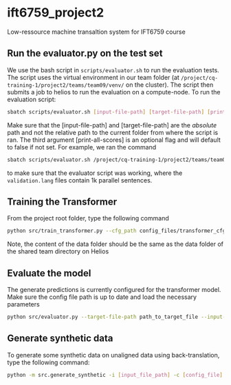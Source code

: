# ift6759_project2
Low-ressource machine transaltion system for IFT6759 course

## Run the evaluator.py on the test set
We use the bash script in `scripts/evaluator.sh` to run the evaluation tests. The script
uses the virtual environment in our team folder (at `/project/cq-training-1/project2/teams/team09/venv/` on the cluster).
The script then submits a job to helios to run the evaluation on a compute-node. To run the evaluation script:
```bash
sbatch scripts/evaluator.sh [input-file-path] [target-file-path] [print-all-scores]
```
Make sure that the [input-file-path] and [target-file-path] are the *absolute* path and not the relative path
to the current folder from where the script is ran. The third argument [print-all-scores] is an optional flag and will 
default to false if not set.
For example, we ran the command
```bash
sbatch scripts/evaluator.sh /project/cq-training-1/project2/teams/team09/data/validation.lang1 /project/cq-training-1/project2/teams/team09/data/validation.lang2
```
to make sure that the evaluator script was working, where the `validation.lang` files contain 1k parallel sentences.

## Training the Transformer
From the project root folder, type the following command
```bash
python src/train_transformer.py --cfg_path config_files/transformer_cfg.json
```
Note, the content of the data folder should be the same as the data folder of the shared team directory on Helios

## Evaluate the model
The generate predictions is currently configured for the transformer model. Make sure the config file path is up
to date and load the necessary parameters
```bash
python src/evaluator.py --target-file-path path_to_target_file --input-file-path path_to_input_file
```

## Generate synthetic data
To generate some synthetic data on unaligned data using back-translation, type the following command:
```bash
python -m src.generate_synthetic -i [input_file_path] -c [config_file] -n [number_of_lines]
```
